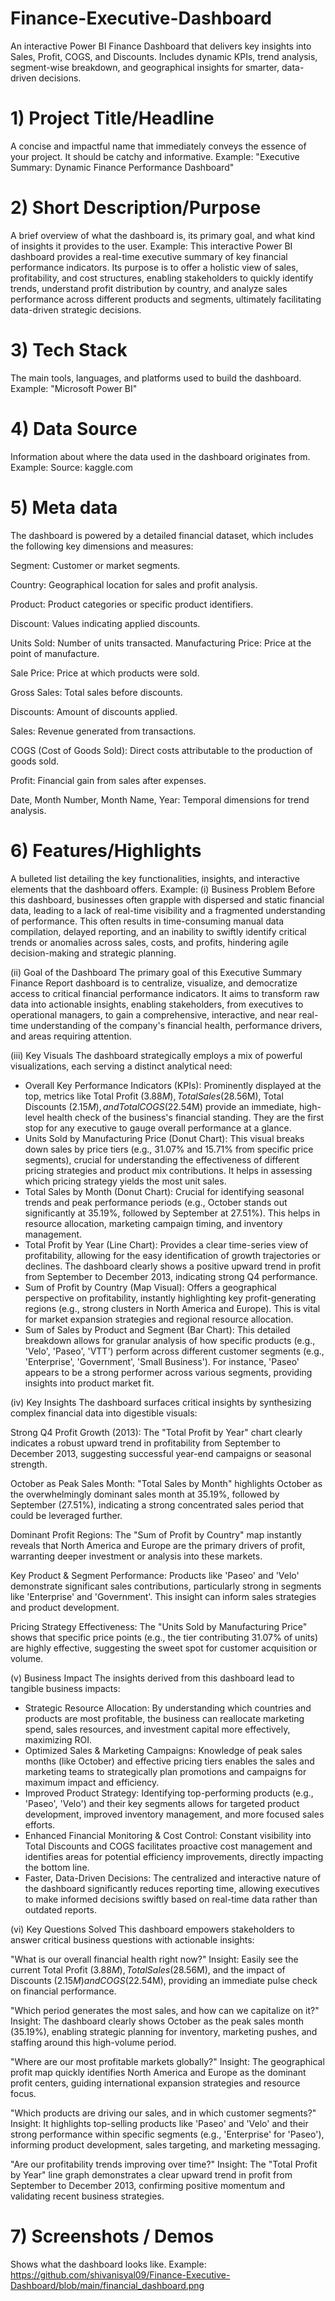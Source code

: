 # Finance-Executive-Dashboard
An interactive Power BI Finance Dashboard that delivers key insights into Sales, Profit, COGS, and Discounts. Includes dynamic KPIs, trend analysis, segment-wise breakdown, and geographical insights for smarter, data-driven decisions.

# 1) Project Title/Headline
A concise and impactful name that immediately conveys the essence of your project. It should be catchy and informative.
Example:
"Executive Summary: Dynamic Finance Performance Dashboard"

# 2) Short Description/Purpose 
A brief overview of what the dashboard is, its primary goal, and what kind of insights it provides to the user.
Example:
This interactive Power BI dashboard provides a real-time executive summary of key financial performance indicators. Its purpose is to offer a holistic view of sales, profitability, and cost structures, enabling stakeholders to quickly identify trends, understand profit distribution by country, and analyze sales performance across different products and segments, ultimately facilitating data-driven strategic decisions.

# 3) Tech Stack
The main tools, languages, and platforms used to build the dashboard.
Example:
"Microsoft Power BI"

# 4) Data Source 
Information about where the data used in the dashboard originates from.
Example:
Source: kaggle.com

# 5) Meta data
The dashboard is powered by a detailed financial dataset, which includes the following key dimensions and measures:

Segment: Customer or market segments.

Country: Geographical location for sales and profit analysis.

Product: Product categories or specific product identifiers.

Discount: Values indicating applied discounts.

Units Sold: Number of units transacted.
Manufacturing Price: Price at the point of manufacture.

Sale Price: Price at which products were sold.

Gross Sales: Total sales before discounts.

Discounts: Amount of discounts applied.

Sales: Revenue generated from transactions.

COGS (Cost of Goods Sold): Direct costs attributable to the production of goods sold.

Profit: Financial gain from sales after expenses.

Date, Month Number, Month Name, Year: Temporal dimensions for trend analysis.

# 6) Features/Highlights
A bulleted list detailing the key functionalities, insights, and interactive elements that the dashboard offers.
Example:
(i) Business Problem
Before this dashboard, businesses often grapple with dispersed and static financial data, leading to a lack of real-time visibility and a fragmented understanding of performance. This often results in time-consuming manual data compilation, delayed reporting, and an inability to swiftly identify critical trends or anomalies across sales, costs, and profits, hindering agile decision-making and strategic planning.

(ii) Goal of the Dashboard
The primary goal of this Executive Summary Finance Report dashboard is to centralize, visualize, and democratize access to critical financial performance indicators. It aims to transform raw data into actionable insights, enabling stakeholders, from executives to operational managers, to gain a comprehensive, interactive, and near real-time understanding of the company's financial health, performance drivers, and areas requiring attention.

(iii) Key Visuals
The dashboard strategically employs a mix of powerful visualizations, each serving a distinct analytical need:

* Overall Key Performance Indicators (KPIs): Prominently displayed at the top, metrics like Total Profit ($3.88M), Total Sales ($28.56M), Total Discounts ($2.15M), and Total COGS ($22.54M) provide an immediate, high-level health check of the business's financial standing. They are the first stop for any executive to gauge overall performance at a glance.
* Units Sold by Manufacturing Price (Donut Chart): This visual breaks down sales by price tiers (e.g., 31.07% and 15.71% from specific price segments), crucial for understanding the effectiveness of different pricing strategies and product mix contributions. It helps in assessing which pricing strategy yields the most unit sales.
* Total Sales by Month (Donut Chart): Crucial for identifying seasonal trends and peak performance periods (e.g., October stands out significantly at 35.19%, followed by September at 27.51%). This helps in resource allocation, marketing campaign timing, and inventory management.
* Total Profit by Year (Line Chart): Provides a clear time-series view of profitability, allowing for the easy identification of growth trajectories or declines. The dashboard clearly shows a positive upward trend in profit from September to December 2013, indicating strong Q4 performance.
* Sum of Profit by Country (Map Visual): Offers a geographical perspective on profitability, instantly highlighting key profit-generating regions (e.g., strong clusters in North America and Europe). This is vital for market expansion strategies and regional resource allocation.
* Sum of Sales by Product and Segment (Bar Chart): This detailed breakdown allows for granular analysis of how specific products (e.g., 'Velo', 'Paseo', 'VTT') perform across different customer segments (e.g., 'Enterprise', 'Government', 'Small Business'). For instance, 'Paseo' appears to be a strong performer across various segments, providing insights into product market fit.

(iv) Key Insights
The dashboard surfaces critical insights by synthesizing complex financial data into digestible visuals:

 Strong Q4 Profit Growth (2013): The "Total Profit by Year" chart clearly indicates a robust upward trend in profitability from September to December 2013, suggesting successful year-end campaigns or seasonal strength.

 October as Peak Sales Month: "Total Sales by Month" highlights October as the overwhelmingly dominant sales month at 35.19%, followed by September (27.51%), indicating a strong concentrated sales period that could be leveraged further.

 Dominant Profit Regions: The "Sum of Profit by Country" map instantly reveals that North America and Europe are the primary drivers of profit, warranting deeper investment or analysis into these markets.

 Key Product & Segment Performance: Products like 'Paseo' and 'Velo' demonstrate significant sales contributions, particularly strong in segments like 'Enterprise' and 'Government'. This insight can inform sales strategies and product development.

 Pricing Strategy Effectiveness: The "Units Sold by Manufacturing Price" shows that specific price points (e.g., the tier contributing 31.07% of units) are highly effective, suggesting the sweet spot for customer acquisition or volume.

(v) Business Impact
The insights derived from this dashboard lead to tangible business impacts:

- Strategic Resource Allocation: By understanding which countries and products are most profitable, the business can reallocate marketing spend, sales resources, and investment capital more effectively, maximizing ROI.
- Optimized Sales & Marketing Campaigns: Knowledge of peak sales months (like October) and effective pricing tiers enables the sales and marketing teams to strategically plan promotions and campaigns for maximum impact and efficiency.
- Improved Product Strategy: Identifying top-performing products (e.g., 'Paseo', 'Velo') and their key segments allows for targeted product development, improved inventory management, and more focused sales efforts.
- Enhanced Financial Monitoring & Cost Control: Constant visibility into Total Discounts and COGS facilitates proactive cost management and identifies areas for potential efficiency improvements, directly impacting the bottom line.
- Faster, Data-Driven Decisions: The centralized and interactive nature of the dashboard significantly reduces reporting time, allowing executives to make informed decisions swiftly based on real-time data rather than outdated reports.

(vi) Key Questions Solved
This dashboard empowers stakeholders to answer critical business questions with actionable insights:

"What is our overall financial health right now?"
Insight: Easily see the current Total Profit ($3.88M), Total Sales ($28.56M), and the impact of Discounts ($2.15M) and COGS ($22.54M), providing an immediate pulse check on financial performance.

"Which period generates the most sales, and how can we capitalize on it?"
Insight: The dashboard clearly shows October as the peak sales month (35.19%), enabling strategic planning for inventory, marketing pushes, and staffing around this high-volume period.

"Where are our most profitable markets globally?"
Insight: The geographical profit map quickly identifies North America and Europe as the dominant profit centers, guiding international expansion strategies and resource focus.

"Which products are driving our sales, and in which customer segments?"
Insight: It highlights top-selling products like 'Paseo' and 'Velo' and their strong performance within specific segments (e.g., 'Enterprise' for 'Paseo'), informing product development, sales targeting, and marketing messaging.

"Are our profitability trends improving over time?"
Insight: The "Total Profit by Year" line graph demonstrates a clear upward trend in profit from September to December 2013, confirming positive momentum and validating recent business strategies.

# 7) Screenshots / Demos
Shows what the dashboard looks like.
Example:
https://github.com/shivanisyal09/Finance-Executive-Dashboard/blob/main/financial_dashboard.png
